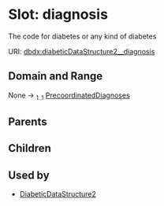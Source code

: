 
# Slot: diagnosis


The code for diabetes or any kind of diabetes

URI: [dbdx:diabeticDataStructure2__diagnosis](https://ontologies-r.us/diabetes/diabeticDataStructure2__diagnosis)


## Domain and Range

None &#8594;  <sub>1..1</sub> [PrecoordinatedDiagnoses](PrecoordinatedDiagnoses.md)

## Parents


## Children


## Used by

 * [DiabeticDataStructure2](DiabeticDataStructure2.md)
